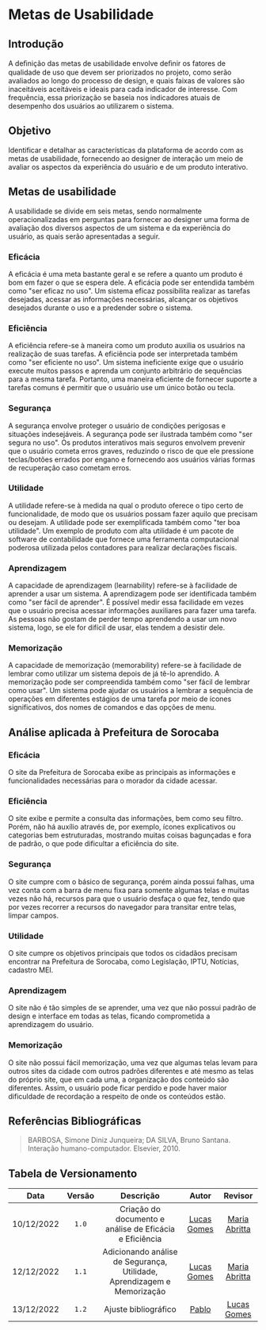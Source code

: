 # Metas de Usabilidade

## Introdução

A deﬁnição das metas de usabilidade envolve deﬁnir os fatores de qualidade de uso que devem ser priorizados no projeto, como serão avaliados ao longo do processo de design, e quais faixas de valores são inaceitáveis aceitáveis e ideais para cada indicador de interesse. Com frequência, essa priorização se baseia nos indicadores atuais de desempenho dos usuários ao utilizarem o sistema.

## Objetivo

Identificar e detalhar as características da plataforma de acordo com as metas de usabilidade, fornecendo ao designer de interação um meio de avaliar os aspectos da experiência do usuário e de um produto interativo.

## Metas de usabilidade

A usabilidade se divide em seis metas, sendo normalmente operacionalizadas em perguntas para fornecer ao designer uma forma de avaliação dos diversos aspectos de um sistema e da experiência do usuário, as quais serão apresentadas a seguir.

### Eficácia

A eficácia é uma meta bastante geral e se refere a quanto um produto é bom em fazer o que se espera dele. A eficácia pode ser entendida também como "ser eficaz no uso". Um sistema eficaz possibilita realizar as tarefas desejadas, acessar as informações necessárias, alcançar os objetivos desejados durante o uso e a predender sobre o sistema.

### Eficiência

A eficiência refere-se à maneira como um produto auxilia os usuários na realização de suas tarefas. A eficiência pode ser interpretada também como "ser eficiente no uso". Um sistema ineficiente exige que o usuário execute muitos passos e aprenda um conjunto arbitrário de sequências para a mesma tarefa. Portanto, uma maneira eficiente de fornecer suporte a tarefas comuns é permitir que o usuário use um único botão ou tecla.

### Segurança

A segurança envolve proteger o usuário de condições perigosas e situações indesejáveis. A segurança pode ser ilustrada também como "ser segura no uso". Os produtos interativos mais seguros envolvem prevenir que o usuário cometa erros graves, reduzindo o risco de que ele pressione teclas/botões errados por engano e fornecendo aos usuários várias formas de recuperação caso cometam erros.

### Utilidade

A utilidade refere-se à medida na qual o produto oferece o tipo certo de funcionalidade, de modo que os usuários possam fazer aquilo que precisam ou desejam. A utilidade pode ser exemplificada também como "ter boa utilidade". Um exemplo de produto com alta utilidade é um pacote de software de contabilidade que fornece uma ferramenta computacional poderosa utilizada pelos contadores para realizar declarações fiscais.

### Aprendizagem

A capacidade de aprendizagem (learnability) refere-se à facilidade de aprender a usar um sistema. A aprendizagem pode ser identificada também como "ser fácil de aprender". É possível medir essa facilidade em vezes que o usuário precisa acessar informações auxiliares para fazer uma tarefa. As pessoas não gostam de perder tempo aprendendo a usar um novo sistema, logo, se ele for difícil de usar, elas tendem a desistir dele.

### Memorização

A capacidade de memorização (memorability) refere-se à facilidade de lembrar como utilizar um sistema depois de já tê-lo aprendido. A memorização pode ser compreendida também como "ser fácil de lembrar como usar". Um sistema pode ajudar os usuários a lembrar a sequência de operações em diferentes estágios de uma tarefa por meio de ícones significativos, dos nomes de comandos e das opções de menu.

## Análise aplicada à Prefeitura de Sorocaba

### Eficácia

O site da Prefeitura de Sorocaba exibe as principais as informações e funcionalidades necessárias para o morador da cidade acessar.

### Eficiência

O site exibe e permite a consulta das informações, bem como seu filtro. Porém, não há auxílio através de, por exemplo, ícones explicativos ou categorias bem estruturadas, mostrando muitas coisas bagunçadas e fora de padrão, o que pode dificultar a eficiência do site.

### Segurança

O site cumpre com o básico de segurança, porém ainda possui falhas, uma vez conta com a barra de menu fixa para somente algumas telas e muitas vezes não há, recursos para que o usuário desfaça o que fez, tendo que por vezes recorrer a recursos do navegador para transitar entre telas, limpar campos.

### Utilidade

O site cumpre os objetivos principais que todos os cidadãos precisam encontrar na Prefeitura de Sorocaba, como Legislação, IPTU, Notícias, cadastro MEI.

### Aprendizagem

O site não é tão simples de se aprender, uma vez que não possui padrão de design e interface em todas as telas, ficando comprometida a aprendizagem do usuário.

### Memorização

O site não possui fácil memorização, uma vez que algumas telas levam para outros sites da cidade com outros padrões diferentes e até mesmo as telas do próprio site, que em cada uma, a organização dos conteúdo são diferentes. Assim, o usuário pode ficar perdido e pode haver maior dificuldade de recordação a respeito de onde os conteúdos estão. 

## Referências Bibliográficas

> BARBOSA, Simone Diniz Junqueira; DA SILVA, Bruno Santana. Interação humano-computador. Elsevier, 2010.

## Tabela de Versionamento

|    Data    | Versão |      Descrição       |               Autor               |                    Revisor                     |
| :--------: | :----: | :------------------: | :-------------------------------: | :--------------------------------------------: |
| 10/12/2022 | `1.0`  | Criação do documento e análise de Eficácia e Eficiência | [Lucas Gomes](https://github.com/lucasgcaldas) | [Maria Abritta](https://github.com/MariaAbritta) |
| 12/12/2022 | `1.1`  | Adicionando análise de Segurança, Utilidade, Aprendizagem e Memorização | [Lucas Gomes](https://github.com/lucasgcaldas) | [Maria Abritta](https://github.com/MariaAbritta) |
| 13/12/2022 | `1.2`  | Ajuste bibliográfico | [Pablo](https://github.com/pabloheika) | [Lucas Gomes](https://github.com/lucasgcaldas)|